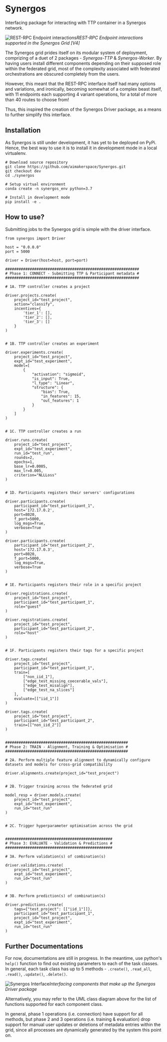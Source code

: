 # Synergos

Interfacing package for interacting with TTP container in a Synergos network.

![REST-RPC Endpoint interactions](./docs/images/payload_interactions-[V4]_URL_Interactions.png)*REST-RPC Endpoint interactions supported in the Synergos Grid [V4]*

The Synergos grid prides itself on its modular system of deployment, comprizing of a duet of 2 packages - *Synergos-TTP* & *Synergos-Worker*. By having users install different components depending on their supposed role within the federated grid, most of the complexity associated with federated orchestrations are obscured completely from the users. 

However, this meant that the REST-RPC interface itself had many options and variations, and ironically, becoming somewhat of a complex beast itself, with 11 endpoints each supporting 4 variant operations, for a total of more than 40 routes to choose from! 

Thus, this inspired the creation of the Synergos Driver package, as a means to further simplify this interface.

## Installation
As Synergos is still under development, it has yet to be deployed on PyPi. Hence, the best way to use it is to install it in development mode in a local virtualenv.

```
# Download source repository
git clone https://github.com/aimakerspace/Synergos.git
git checkout dev
cd ./synergos

# Setup virtual environment
conda create -n synergos_env python=3.7

# Install in development mode
pip install -e .
```

## How to use?
Submitting jobs to the Synergos grid is simple with the driver interface.

```
from synergos import Driver

host = "0.0.0.0"
port = 5000

driver = Driver(host=host, port=port)

############################################################
# Phase 1: CONNECT - Submitting TTP & Participant metadata #
############################################################

# 1A. TTP controller creates a project

driver.projects.create(
    project_id="test_project",
    action="classify",
    incentives={
        'tier_1': [],
        'tier_2': [],
        'tier_3': []
    }
)


# 1B. TTP controller creates an experiment

driver.experiments.create(
    project_id="test_project",
    expt_id="test_experiment",
    model=[
        {
            "activation": "sigmoid",
            "is_input": True,
            "l_type": "Linear",
            "structure": {
                "bias": True,
                "in_features": 15, 
                "out_features": 1 
            }
        }
    ]
)


# 1C. TTP controller creates a run

driver.runs.create(
    project_id="test_project",
    expt_id="test_experiment",
    run_id="test_run",
    rounds=2, 
    epochs=1,
    base_lr=0.0005,
    max_lr=0.005,
    criterion="NLLLoss"
)


# 1D. Participants registers their servers' configurations

driver.participants.create(
    participant_id="test_participant_1",
    host='172.17.0.2',
    port=8020,
    f_port=5000,
    log_msgs=True,
    verbose=True
)

driver.participants.create(
    participant_id="test_participant_2",
    host='172.17.0.3',
    port=8020,
    f_port=5000,
    log_msgs=True,
    verbose=True
)


# 1E. Participants registers their role in a specific project

driver.registrations.create(
    project_id="test_project",
    participant_id="test_participant_1",
    role="guest"
)

driver.registrations.create(
    project_id="test_project",
    participant_id="test_participant_2",
    role="host"
)


# 1F. Participants registers their tags for a specific project

driver.tags.create(
    project_id="test_project",
    participant_id="test_participant_1",
    train=[
        ["non_iid_1"], 
        ["edge_test_missing_coecerable_vals"],
        ["edge_test_misalign"],
        ["edge_test_na_slices"]
    ],
    evaluate=[["iid_1"]]
)

driver.tags.create(
    project_id="test_project",
    participant_id="test_participant_2",
    train=[["non_iid_2"]]
)


#######################################################
# Phase 2: TRAIN - Alignment, Training & Optimisation #
#######################################################

# 2A. Perform multiple feature alignment to dynamically configure datasets and models for cross-grid compatibility

driver.alignments.create(project_id="test_project")


# 2B. Trigger training across the federated grid

model_resp = driver.models.create(
    project_id="test_project",
    expt_id="test_experiment",
    run_id="test_run"
)


# 2C. Trigger hyperparameter optimisation across the grid


################################################
# Phase 3: EVALUATE - Validation & Predictions #
################################################

# 3A. Perform validation(s) of combination(s)

driver.validations.create(
    project_id="test_project",
    expt_id="test_experiment",
    run_id="test_run"
)


# 3B. Perform prediction(s) of combination(s)

driver.predictions.create(
    tags={"test_project": [["iid_1"]]},
    participant_id="test_participant_1",
    project_id="test_project",
    expt_id="test_experiment",
    run_id="test_run"
)

```

## Further Documentations
For now, documentations are still in progress. In the meantime, use python's `help()` function to find out existing parameters to each of the task classes. In general, each task class has up to 5 methods -  `.create()`, `.read_all`, `.read()`, `.update()`, `.delete()`. 

![Synergos Interface](./docs/images/synergos_driver_classes.png)*Interfacing components that make up the Synergos Driver package*

Alternatively, you may refer to the UML class diagram above for the list of functions supported for each component class.

In general, phase 1 operations (i.e. connection) have support for all methods, but phase 2 and 3 operations (i.e. training & evaluation) drop support for manual user updates or deletions of metadata entries within the grid, since all processes are dynamically generated by the system this point on.

